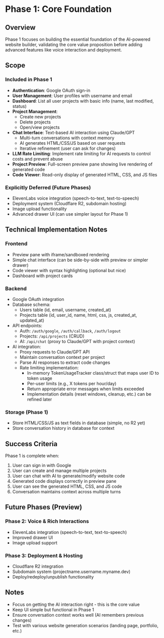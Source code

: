 # Phase 1: Core Foundation

## Overview
Phase 1 focuses on building the essential foundation of the AI-powered website builder, validating the core value proposition before adding advanced features like voice interaction and deployment.

## Scope

### Included in Phase 1
- **Authentication**: Google OAuth sign-in
- **User Management**: User profiles with username and email
- **Dashboard**: List all user projects with basic info (name, last modified, status)
- **Project Management**:
  - Create new projects
  - Delete projects
  - Open/view projects
- **Chat Interface**: Text-based AI interaction using Claude/GPT
  - Multi-turn conversations with context memory
  - AI generates HTML/CSS/JS based on user requests
  - Iterative refinement (user can ask for changes)
- **LLM Rate Limiting**: Implement rate limiting for AI requests to control costs and prevent abuse
- **Project Preview**: Full-screen preview pane showing live rendering of generated code
- **Code Viewer**: Read-only display of generated HTML, CSS, and JS files

### Explicitly Deferred (Future Phases)
- ElevenLabs voice integration (speech-to-text, text-to-speech)
- Deployment system (Cloudflare R2, subdomain hosting)
- Image upload functionality
- Advanced drawer UI (can use simpler layout for Phase 1)

## Technical Implementation Notes

### Frontend
- Preview pane with iframe/sandboxed rendering
- Simple chat interface (can be side-by-side with preview or simpler drawer)
- Code viewer with syntax highlighting (optional but nice)
- Dashboard with project cards

### Backend
- Google OAuth integration
- Database schema:
  - Users table (id, email, username, created_at)
  - Projects table (id, user_id, name, html, css, js, created_at, updated_at)
- API endpoints:
  - Auth: `/auth/google`, `/auth/callback`, `/auth/logout`
  - Projects: `/api/projects` (CRUD)
  - AI: `/api/chat` (proxy to Claude/GPT with project context)
- AI integration:
  - Proxy requests to Claude/GPT API
  - Maintain conversation context per project
  - Parse AI responses to extract code changes
  - Rate limiting implementation:
    - In-memory TokenUsageTracker class/struct that maps user ID to token usage
    - Per-user limits (e.g., X tokens per hour/day)
    - Return appropriate error messages when limits exceeded
    - Implementation details (reset windows, cleanup, etc.) can be refined later

### Storage (Phase 1)
- Store HTML/CSS/JS as text fields in database (simple, no R2 yet)
- Store conversation history in database for context

## Success Criteria

Phase 1 is complete when:
1. User can sign in with Google
2. User can create and manage multiple projects
3. User can chat with AI to generate/modify website code
4. Generated code displays correctly in preview pane
5. User can see the generated HTML, CSS, and JS code
6. Conversation maintains context across multiple turns

## Future Phases (Preview)

### Phase 2: Voice & Rich Interactions
- ElevenLabs integration (speech-to-text, text-to-speech)
- Improved drawer UI
- Image upload support

### Phase 3: Deployment & Hosting
- Cloudflare R2 integration
- Subdomain system (projectname.username.myname.dev)
- Deploy/redeploy/unpublish functionality

## Notes
- Focus on getting the AI interaction right - this is the core value
- Keep UI simple but functional in Phase 1
- Ensure conversation context works well (AI remembers previous changes)
- Test with various website generation scenarios (landing page, portfolio, etc.)
